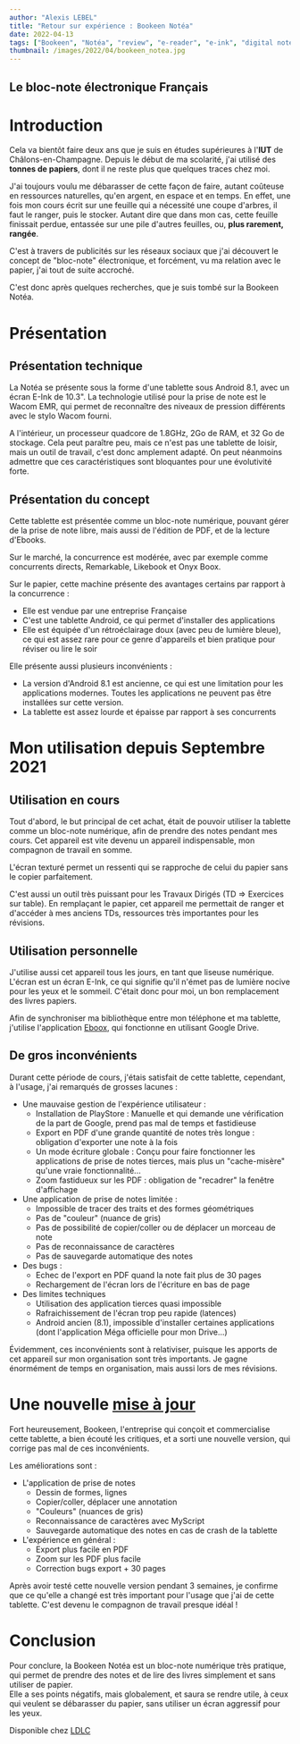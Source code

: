 ```yaml
---
author: "Alexis LEBEL"
title: "Retour sur expérience : Bookeen Notéa"
date: 2022-04-13
tags: ["Bookeen", "Notéa", "review", "e-reader", "e-ink", "digital notebook"]
thumbnail: /images/2022/04/bookeen_notea.jpg
---
```


Le bloc-note électronique Français 
---

# Introduction

Cela va bientôt faire deux ans que je suis en études supérieures à l'**IUT** de Châlons-en-Champagne. Depuis le début de ma scolarité, j'ai utilisé des **tonnes de papiers**, dont il ne reste plus que quelques traces chez moi. 

J'ai toujours voulu me débarasser de cette façon de faire, autant coûteuse en ressources naturelles, qu'en argent, en espace et en temps. En effet, une fois mon cours écrit sur une feuille qui a nécessité une coupe d'arbres, il faut le ranger, puis le stocker. Autant dire que dans mon cas, cette feuille finissait perdue, entassée sur une pile d'autres feuilles, ou, **plus rarement, rangée**.

C'est à travers de publicités sur les réseaux sociaux que j'ai découvert le concept de "bloc-note" électronique, et forcément, vu ma relation avec le papier, j'ai tout de suite accroché.

C'est donc après quelques recherches, que je suis tombé sur la Bookeen Notéa.

# Présentation

## Présentation technique

La Notéa se présente sous la forme d'une tablette sous Android 8.1, avec un écran E-Ink de 10.3". La technologie utilisé pour la prise de note est le Wacom EMR, qui permet de reconnaître des niveaux de pression différents avec le stylo Wacom fourni.

A l'intérieur, un processeur quadcore de 1.8GHz, 2Go de RAM, et 32 Go de stockage. Cela peut paraître peu, mais ce n'est pas une tablette de loisir, mais un outil de travail, c'est donc amplement adapté. On peut néanmoins admettre que ces caractéristiques sont bloquantes pour une évolutivité forte.

## Présentation du concept

Cette tablette est présentée comme un bloc-note numérique, pouvant gérer de la prise de note libre, mais aussi de l'édition de PDF, et de la lecture d'Ebooks.

Sur le marché, la concurrence est modérée, avec par exemple comme concurrents directs, Remarkable, Likebook et Onyx Boox.

Sur le papier, cette machine présente des avantages certains par rapport à la concurrence :

- Elle est vendue par une entreprise Française
- C'est une tablette Android, ce qui permet d'installer des applications
- Elle est équipée d'un rétroéclairage doux (avec peu de lumière bleue), ce qui est assez rare pour ce genre d'appareils et bien pratique pour réviser ou lire le soir

Elle présente aussi plusieurs inconvénients :

- La version d'Android 8.1 est ancienne, ce qui est une limitation pour les applications modernes. Toutes les applications ne peuvent pas être installées sur cette version.
- La tablette est assez lourde et épaisse par rapport à ses concurrents

# Mon utilisation depuis Septembre 2021

## Utilisation en cours

Tout d'abord, le but principal de cet achat, était de pouvoir utiliser la tablette comme un bloc-note numérique, afin de prendre des notes pendant mes cours. Cet appareil est vite devenu un appareil indispensable, mon compagnon de travail en somme. 

L'écran texturé permet un ressenti qui se rapproche de celui du papier sans le copier parfaitement.

C'est aussi un outil très puissant pour les Travaux Dirigés (TD => Exercices sur table). En remplaçant le papier, cet appareil me permettait de ranger et d'accéder à mes anciens TDs, ressources très importantes pour les révisions.

## Utilisation personnelle

J'utilise aussi cet appareil tous les jours, en tant que liseuse numérique. L'écran est un écran E-Ink, ce qui signifie qu'il n'émet pas de lumière nocive pour les yeux et le sommeil. C'était donc pour moi, un bon remplacement des livres papiers. 

Afin de synchroniser ma bibliothèque entre mon téléphone et ma tablette, j'utilise l'application [Eboox](https://eboox.ru/), qui fonctionne en utilisant Google Drive.

## De gros inconvénients

Durant cette période de cours, j'étais satisfait de cette tablette, cependant, à l'usage, j'ai remarqués de grosses lacunes :

- Une mauvaise gestion de l'expérience utilisateur :
    - Installation de PlayStore : Manuelle et qui demande une vérification de la part de Google, prend pas mal de temps et fastidieuse
    - Export en PDF d'une grande quantité de notes très longue : obligation d'exporter une note à la fois
    - Un mode écriture globale : Conçu pour faire fonctionner les applications de prise de notes tierces, mais plus un "cache-misère" qu'une vraie fonctionnalité...
    - Zoom fastidueux sur les PDF : obligation de "recadrer" la fenêtre d'affichage
- Une application de prise de notes limitée :
    - Impossible de tracer des traits et des formes géométriques
    - Pas de "couleur" (nuance de gris)
    - Pas de possibilité de copier/coller ou de déplacer un morceau de note
    - Pas de reconnaissance de caractères
    - Pas de sauvegarde automatique des notes
- Des bugs :
    - Echec de l'export en PDF quand la note fait plus de 30 pages
    - Rechargement de l'écran lors de l'écriture en bas de page
- Des limites techniques
    - Utilisation des application tierces quasi impossible
    - Rafraichissement de l'écran trop peu rapide (latences)
    - Android ancien (8.1), impossible d'installer certaines applications (dont l'application Méga officielle pour mon Drive...)

Évidemment, ces inconvénients sont à relativiser, puisque les apports de cet appareil sur mon organisation sont très importants. Je gagne énormément de temps en organisation, mais aussi lors de mes révisions.

# Une nouvelle [mise à jour](https://blog.bookeen.fr/2022/02/28/notea-mise-a-jour-3/)

Fort heureusement, Bookeen, l'entreprise qui conçoit et commercialise cette tablette, a bien écouté les critiques, et a sorti une nouvelle version, qui corrige pas mal de ces inconvénients.

Les améliorations sont :
- L'application de prise de notes
	- Dessin de formes, lignes
	- Copier/coller, déplacer une annotation
	- "Couleurs" (nuances de gris)
	- Reconnaissance de caractères avec MyScript
	- Sauvegarde automatique des notes en cas de crash de la tablette
- L'expérience en général :
	- Export plus facile en PDF
	- Zoom sur les PDF plus facile
	- Correction bugs export + 30 pages

Après avoir testé cette nouvelle version pendant 3 semaines, je confirme que ce qu'elle a changé est très important pour l'usage que j'ai de cette tablette. C'est devenu le compagnon de travail presque idéal !

# Conclusion

Pour conclure, la Bookeen Notéa est un bloc-note numérique très pratique, qui permet de prendre des notes et de lire des livres simplement et sans utiliser de papier. \
Elle a ses points négatifs, mais globalement, et saura se rendre utile, à ceux qui veulent se débarasser du papier, sans utiliser un écran aggressif pour les yeux.

Disponible chez [LDLC](https://www.ldlc.com/fiche/PB00463513.html)